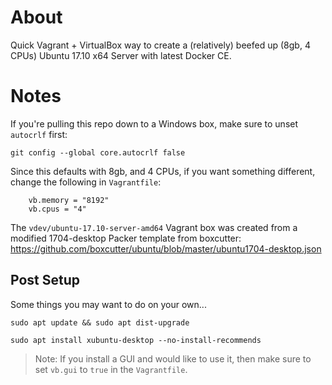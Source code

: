 # About
Quick Vagrant + VirtualBox way to create a (relatively) beefed up (8gb, 4 CPUs) Ubuntu 17.10 x64 Server with latest Docker CE.

# Notes
If you're pulling this repo down to a Windows box, make sure to unset `autocrlf` first:

    git config --global core.autocrlf false

Since this defaults with 8gb, and 4 CPUs, if you want something different, change the following in `Vagrantfile`:

        vb.memory = "8192"
        vb.cpus = "4"

The `vdev/ubuntu-17.10-server-amd64` Vagrant box was created from a modified 1704-desktop Packer template from boxcutter:
https://github.com/boxcutter/ubuntu/blob/master/ubuntu1704-desktop.json

## Post Setup
Some things you may want to do on your own...

    sudo apt update && sudo apt dist-upgrade
    
    sudo apt install xubuntu-desktop --no-install-recommends

> Note: If you install a GUI and would like to use it, then make sure to set `vb.gui` to `true` in the `Vagrantfile`.

